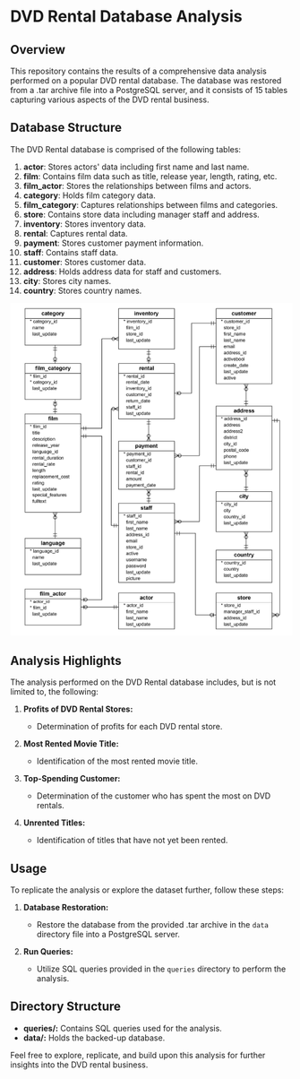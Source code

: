 # DVD Rental Database Analysis

## Overview

This repository contains the results of a comprehensive data analysis performed on a popular DVD rental database. The database was restored from a .tar archive file into a PostgreSQL server, and it consists of 15 tables capturing various aspects of the DVD rental business.

## Database Structure

The DVD Rental database is comprised of the following tables:

1. **actor**: Stores actors' data including first name and last name.
2. **film**: Contains film data such as title, release year, length, rating, etc.
3. **film_actor**: Stores the relationships between films and actors.
4. **category**: Holds film category data.
5. **film_category**: Captures relationships between films and categories.
6. **store**: Contains store data including manager staff and address.
7. **inventory**: Stores inventory data.
8. **rental**: Captures rental data.
9. **payment**: Stores customer payment information.
10. **staff**: Contains staff data.
11. **customer**: Stores customer data.
12. **address**: Holds address data for staff and customers.
13. **city**: Stores city names.
14. **country**: Stores country names.

![erd](img/erd.png)

## Analysis Highlights

The analysis performed on the DVD Rental database includes, but is not limited to, the following:

1. **Profits of DVD Rental Stores:**
   - Determination of profits for each DVD rental store.

2. **Most Rented Movie Title:**
   - Identification of the most rented movie title.

3. **Top-Spending Customer:**
   - Determination of the customer who has spent the most on DVD rentals.

4. **Unrented Titles:**
   - Identification of titles that have not yet been rented.

## Usage

To replicate the analysis or explore the dataset further, follow these steps:

1. **Database Restoration:**
   - Restore the database from the provided .tar archive in the `data` directory file into a PostgreSQL server.

2. **Run Queries:**
   - Utilize SQL queries provided in the `queries` directory to perform the analysis.

## Directory Structure

- **queries/:** Contains SQL queries used for the analysis.
- **data/:** Holds the backed-up database.


Feel free to explore, replicate, and build upon this analysis for further insights into the DVD rental business.
